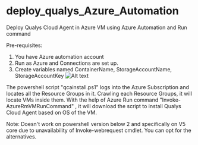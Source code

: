 # deploy_qualys_Azure_Automation
Deploy Qualys Cloud Agent in Azure VM using Azure Automation and Run command

Pre-requisites:
1. You have Azure automation account
2. Run as Azure and Connections are set up.
3. Create variables named ContainerName, StorageAccountName, StorageAccountKey
![Alt text](relative/variables.png?raw=true "Title")

The powershell script "qcainstall.ps1" logs into the Azure Subscription and locates all the Resource Groups in it. Crawling each Resource Groups, it will locate VMs inside them. With the help of Azure Run command "Invoke-AzureRmVMRunCommand" , it will download the script to install Qualys Cloud Agent based on OS of the VM.

Note: Doesn't work on powershell version below 2 and specifically on V5 core due to unavailability of Invoke-webrequest cmdlet. You can opt for the alternatives.

